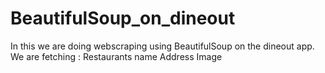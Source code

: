 # BeautifulSoup_on_dineout

In this we are doing webscraping using BeautifulSoup on the dineout app.
We are fetching :
Restaurants name
Address
Image
